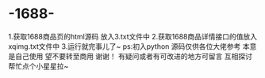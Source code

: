 # -1688-
1.获取1688商品页的html源码 放入3.txt文件中
2.获取1688商品详情接口的值放入xqimg.txt文件中
3.运行就完事儿了~
ps:初入python 源码仅供各位大佬参考 本意是自己使用 望不要转至商用 谢谢！ 有疑问或者有可改进的地方可留言 互相探讨
帮忙点个小星星拉~
